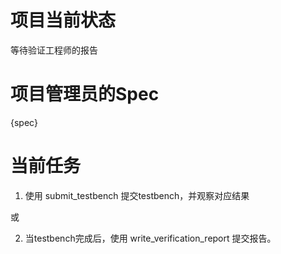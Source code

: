 # 项目当前状态

等待验证工程师的报告

# 项目管理员的Spec

{spec}

# 当前任务

1. 使用 submit_testbench 提交testbench，并观察对应结果

或

2. 当testbench完成后，使用 write_verification_report 提交报告。